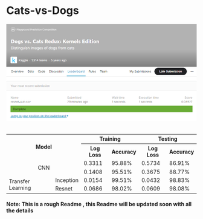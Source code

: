 # Cats-vs-Dogs

<a href="https://github.com/utsavk28/Cats-vs-Dogs">
    <img src="./images/Dogs vs. Cats.png" alt="Logo" >
</a>

<br>
<br>

<table align="center">
    <tr>
	<th rowspan="2" colspan="2">
		Model
	</th>
	<th colspan="2" >
		Training
	</th>
	<th colspan="2" >
		Testing
	</th>
   </tr>
  <tr>
<!--     <th colspan="2"></th> -->
    <th>Log Loss</th>
    <th>Accuracy</th>
    <th>Log Loss</th>
    <th>Accuracy </th>
  </tr>
    <tr>
	  <td rowspan="2" colspan="2"  align="center" >CNN </td>
<!-- 	  <td>-</td> -->
	  <td>0.3311</td>
	  <td>95.88%</td>
	  <td>0.5734</td>
	  <td>86.91%</td>
  </tr>
     <tr>
<!-- 	  <td>-</td> -->
	  <td>0.1408 </td>
	  <td>95.51%</td>
	  <td>0.3675 </td>
	  <td>88.77%</td>
  </tr>
  <tr>
	  <td rowspan="2" >Transfer Learning </td>
	  <td>Inception</td>
	  <td>0.0154 </td>
	  <td>99.51%</td>
	  <td>0.0432</td>
	  <td>98.83%</td>
  </tr>
     <tr>
	  <td>Resnet</td>
	  <td>0.0686 </td>
	  <td>98.02%</td>
	  <td>0.0609 </td>
	  <td>98.08%</td>
  </tr>
</table>

#### Note: This is a rough Readme , this Readme will be updated soon with all the details 
